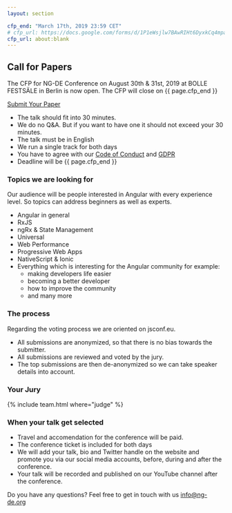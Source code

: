 ```yaml
---
layout: section

cfp_end: "March 17th, 2019 23:59 CET"
# cfp_url: https://docs.google.com/forms/d/1P1eWsjlw7BAwRIHt6DyxkCq4mpaek_2aM8rtiF0D7pg
cfp_url: about:blank
---
```


## Call for Papers

The CFP for NG-DE Conference on August 30th & 31st, 2019 at BOLLE FESTSÄLE in Berlin is now open. The CFP will close on {{ page.cfp_end }}

<div class="cfp">
  <div class="cfp__cta">
    <a class="button button--xlarge" href="{{ page.cfp_url }}" target="_blank" rel="nofollow noopener">
      <span class="button__scale">Submit Your Paper</span>
    </a>
  </div>
</div>

- The talk should fit into 30 minutes.
- We do no Q&A. But if you want to have one it should not exceed your 30 minutes.
- The talk must be in English
- We run a single track for both days
- You have to agree with our [Code of Conduct](/code-of-conduct) and [GDPR](/data-privacy)
- Deadline will be {{ page.cfp_end }}

### Topics we are looking for

Our audience will be people interested in Angular with every experience level. So topics can address beginners as well as experts.

- Angular in general
- RxJS
- ngRx & State Management
- Universal
- Web Performance
- Progressive Web Apps
- NativeScript & Ionic
- Everything which is interesting for the Angular community for example:
  - making developers life easier
  - becoming a better developer
  - how to improve the community
  - and many more

### The process

Regarding the voting process we are oriented on jsconf.eu.

- All submissions are anonymized, so that there is no bias towards the submitter.
- All submissions are reviewed and voted by the jury.
- The top submissions are then de-anonymized so we can take speaker details into account.

### Your Jury

{% include team.html where="judge" %}

### When your talk get selected

- Travel and accomendation for the conference will be paid.
- The conference ticket is included for both days
- We will add your talk, bio and Twitter handle on the website and promote you via our social media accounts, before, during and after the conference.
- Your talk will be recorded and published on our YouTube channel after the conference.

Do you have any questions? Feel free to get in touch with us [info@ng-de.org](mailto:info@ng-de.org)
